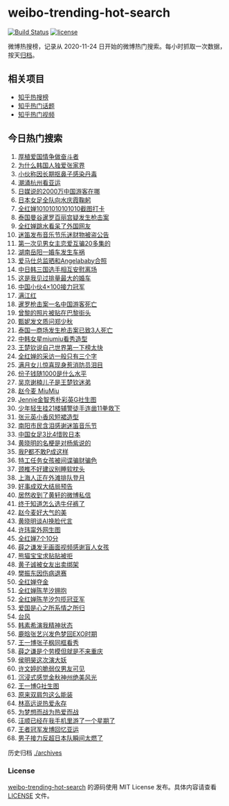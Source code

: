 # weibo-trending-hot-search

[![Build Status](https://github.com/justjavac/weibo-trending-hot-search/workflows/ci/badge.svg?branch=master)](https://github.com/justjavac/weibo-trending-hot-search/actions)
[![license](https://img.shields.io/github/license/justjavac/weibo-trending-hot-search)](https://github.com/justjavac/weibo-trending-hot-search/blob/master/LICENSE)

微博热搜榜，记录从 2020-11-24 日开始的微博热门搜索。每小时抓取一次数据，按天[归档](./archives)。

## 相关项目

- [知乎热搜榜](https://github.com/justjavac/zhihu-trending-top-search)
- [知乎热门话题](https://github.com/justjavac/zhihu-trending-hot-questions)
- [知乎热门视频](https://github.com/justjavac/zhihu-trending-hot-video)

## 今日热门搜索

<!-- BEGIN -->
<!-- 最后更新时间 Wed Oct 04 2023 06:05:58 GMT+0800 (China Standard Time) -->

1. [厚植爱国情争做奋斗者](https://s.weibo.com//weibo?q=%23%E5%8E%9A%E6%A4%8D%E7%88%B1%E5%9B%BD%E6%83%85%E4%BA%89%E5%81%9A%E5%A5%8B%E6%96%97%E8%80%85%23&Refer=new_time)
1. [为什么韩国人独爱张家界](https://s.weibo.com//weibo?q=%23%E4%B8%BA%E4%BB%80%E4%B9%88%E9%9F%A9%E5%9B%BD%E4%BA%BA%E7%8B%AC%E7%88%B1%E5%BC%A0%E5%AE%B6%E7%95%8C%23&t=31&band_rank=1&Refer=top)
1. [小伙称因长期抠鼻子感染丹毒](https://s.weibo.com//weibo?q=%23%E5%B0%8F%E4%BC%99%E7%A7%B0%E5%9B%A0%E9%95%BF%E6%9C%9F%E6%8A%A0%E9%BC%BB%E5%AD%90%E6%84%9F%E6%9F%93%E4%B8%B9%E6%AF%92%23&t=31&band_rank=4&Refer=top)
1. [潮涌杭州看亚运](https://s.weibo.com//weibo?q=%23%E6%BD%AE%E6%B6%8C%E6%9D%AD%E5%B7%9E%E7%9C%8B%E4%BA%9A%E8%BF%90%23&t=31&band_rank=3&Refer=top)
1. [日媒说的2000万中国游客在哪](https://s.weibo.com//weibo?q=%E6%97%A5%E5%AA%92%E8%AF%B4%E7%9A%842000%E4%B8%87%E4%B8%AD%E5%9B%BD%E6%B8%B8%E5%AE%A2%E5%9C%A8%E5%93%AA&t=31&band_rank=10&Refer=top)
1. [日本女足全队向水庆霞鞠躬](https://s.weibo.com//weibo?q=%23%E6%97%A5%E6%9C%AC%E5%A5%B3%E8%B6%B3%E5%85%A8%E9%98%9F%E5%90%91%E6%B0%B4%E5%BA%86%E9%9C%9E%E9%9E%A0%E8%BA%AC%23&t=31&band_rank=5&Refer=top)
1. [全红婵10101010101010截图打卡](https://s.weibo.com//weibo?q=%23%E5%85%A8%E7%BA%A2%E5%A9%B510101010101010%E6%88%AA%E5%9B%BE%E6%89%93%E5%8D%A1%23&t=31&band_rank=4&Refer=top)
1. [泰国曼谷暹罗百丽宫疑发生枪击案](https://s.weibo.com//weibo?q=%23%E6%B3%B0%E5%9B%BD%E6%9B%BC%E8%B0%B7%E6%9A%B9%E7%BD%97%E7%99%BE%E4%B8%BD%E5%AE%AB%E7%96%91%E5%8F%91%E7%94%9F%E6%9E%AA%E5%87%BB%E6%A1%88%23&t=31&band_rank=33&Refer=top)
1. [全红婵跳水看呆了外国网友](https://s.weibo.com//weibo?q=%23%E5%85%A8%E7%BA%A2%E5%A9%B5%E8%B7%B3%E6%B0%B4%E7%9C%8B%E5%91%86%E4%BA%86%E5%A4%96%E5%9B%BD%E7%BD%91%E5%8F%8B%23&t=31&band_rank=7&Refer=top)
1. [迷笛发布音乐节乐迷财物被盗公告](https://s.weibo.com//weibo?q=%23%E8%BF%B7%E7%AC%9B%E5%8F%91%E5%B8%83%E9%9F%B3%E4%B9%90%E8%8A%82%E4%B9%90%E8%BF%B7%E8%B4%A2%E7%89%A9%E8%A2%AB%E7%9B%97%E5%85%AC%E5%91%8A%23&t=31&band_rank=42&Refer=top)
1. [第一次见男女主恋爱互骗20多集的](https://s.weibo.com//weibo?q=%23%E7%AC%AC%E4%B8%80%E6%AC%A1%E8%A7%81%E7%94%B7%E5%A5%B3%E4%B8%BB%E6%81%8B%E7%88%B1%E4%BA%92%E9%AA%9720%E5%A4%9A%E9%9B%86%E7%9A%84%23&t=31&band_rank=40&Refer=top)
1. [湖南岳阳一婚车发生车祸](https://s.weibo.com//weibo?q=%23%E6%B9%96%E5%8D%97%E5%B2%B3%E9%98%B3%E4%B8%80%E5%A9%9A%E8%BD%A6%E5%8F%91%E7%94%9F%E8%BD%A6%E7%A5%B8%23&t=31&band_rank=11&Refer=top)
1. [爱马仕总监晒和Angelababy合照](https://s.weibo.com//weibo?q=%23%E7%88%B1%E9%A9%AC%E4%BB%95%E6%80%BB%E7%9B%91%E6%99%92%E5%92%8CAngelababy%E5%90%88%E7%85%A7%23&t=31&band_rank=12&Refer=top)
1. [中日韩三国选手相互安慰离场](https://s.weibo.com//weibo?q=%23%E4%B8%AD%E6%97%A5%E9%9F%A9%E4%B8%89%E5%9B%BD%E9%80%89%E6%89%8B%E7%9B%B8%E4%BA%92%E5%AE%89%E6%85%B0%E7%A6%BB%E5%9C%BA%23&t=31&band_rank=13&Refer=top)
1. [这是我见过排量最大的婚车](https://s.weibo.com//weibo?q=%23%E8%BF%99%E6%98%AF%E6%88%91%E8%A7%81%E8%BF%87%E6%8E%92%E9%87%8F%E6%9C%80%E5%A4%A7%E7%9A%84%E5%A9%9A%E8%BD%A6%23&t=31&band_rank=13&Refer=top)
1. [中国小伙4×100接力冠军](https://s.weibo.com//weibo?q=%23%E4%B8%AD%E5%9B%BD%E5%B0%8F%E4%BC%994%C3%97100%E6%8E%A5%E5%8A%9B%E5%86%A0%E5%86%9B%23&t=31&band_rank=15&Refer=top)
1. [满江红](https://s.weibo.com//weibo?q=%E6%BB%A1%E6%B1%9F%E7%BA%A2&t=31&band_rank=2&Refer=top)
1. [暹罗枪击案一名中国游客死亡](https://s.weibo.com//weibo?q=%23%E6%9A%B9%E7%BD%97%E6%9E%AA%E5%87%BB%E6%A1%88%E4%B8%80%E5%90%8D%E4%B8%AD%E5%9B%BD%E6%B8%B8%E5%AE%A2%E6%AD%BB%E4%BA%A1%23&t=31&band_rank=16&Refer=top)
1. [曾黎的照片被贴在巴黎街头](https://s.weibo.com//weibo?q=%23%E6%9B%BE%E9%BB%8E%E7%9A%84%E7%85%A7%E7%89%87%E8%A2%AB%E8%B4%B4%E5%9C%A8%E5%B7%B4%E9%BB%8E%E8%A1%97%E5%A4%B4%23&t=31&band_rank=21&Refer=top)
1. [甄妮发文质问郑少秋](https://s.weibo.com//weibo?q=%23%E7%94%84%E5%A6%AE%E5%8F%91%E6%96%87%E8%B4%A8%E9%97%AE%E9%83%91%E5%B0%91%E7%A7%8B%23&t=31&band_rank=32&Refer=top)
1. [泰国一商场发生枪击案已致3人死亡](https://s.weibo.com//weibo?q=%23%E6%B3%B0%E5%9B%BD%E4%B8%80%E5%95%86%E5%9C%BA%E5%8F%91%E7%94%9F%E6%9E%AA%E5%87%BB%E6%A1%88%E5%B7%B2%E8%87%B43%E4%BA%BA%E6%AD%BB%E4%BA%A1%23&t=31&band_rank=24&Refer=top)
1. [中韩女星miumiu看秀造型](https://s.weibo.com//weibo?q=%23%E4%B8%AD%E9%9F%A9%E5%A5%B3%E6%98%9Fmiumiu%E7%9C%8B%E7%A7%80%E9%80%A0%E5%9E%8B%23&t=31&band_rank=17&Refer=top)
1. [王楚钦说自己世界第一下榜太快](https://s.weibo.com//weibo?q=%23%E7%8E%8B%E6%A5%9A%E9%92%A6%E8%AF%B4%E8%87%AA%E5%B7%B1%E4%B8%96%E7%95%8C%E7%AC%AC%E4%B8%80%E4%B8%8B%E6%A6%9C%E5%A4%AA%E5%BF%AB%23&t=31&band_rank=6&Refer=top)
1. [全红婵的采访一般只有三个字](https://s.weibo.com//weibo?q=%23%E5%85%A8%E7%BA%A2%E5%A9%B5%E7%9A%84%E9%87%87%E8%AE%BF%E4%B8%80%E8%88%AC%E5%8F%AA%E6%9C%89%E4%B8%89%E4%B8%AA%E5%AD%97%23&t=31&band_rank=8&Refer=top)
1. [满月女儿惊喜现身惹消防员泪目](https://s.weibo.com//weibo?q=%23%E6%BB%A1%E6%9C%88%E5%A5%B3%E5%84%BF%E6%83%8A%E5%96%9C%E7%8E%B0%E8%BA%AB%E6%83%B9%E6%B6%88%E9%98%B2%E5%91%98%E6%B3%AA%E7%9B%AE%23&t=31&band_rank=30&Refer=top)
1. [份子钱随1000是什么水平](https://s.weibo.com//weibo?q=%23%E4%BB%BD%E5%AD%90%E9%92%B1%E9%9A%8F1000%E6%98%AF%E4%BB%80%E4%B9%88%E6%B0%B4%E5%B9%B3%23&t=31&band_rank=37&Refer=top)
1. [吴京谢楠儿子是王楚钦迷弟](https://s.weibo.com//weibo?q=%23%E5%90%B4%E4%BA%AC%E8%B0%A2%E6%A5%A0%E5%84%BF%E5%AD%90%E6%98%AF%E7%8E%8B%E6%A5%9A%E9%92%A6%E8%BF%B7%E5%BC%9F%23&t=31&band_rank=22&Refer=top)
1. [赵今麦 MiuMiu](https://s.weibo.com//weibo?q=%E8%B5%B5%E4%BB%8A%E9%BA%A6%20MiuMiu&t=31&band_rank=18&Refer=top)
1. [Jennie金智秀朴彩英G社生图](https://s.weibo.com//weibo?q=%23Jennie%E9%87%91%E6%99%BA%E7%A7%80%E6%9C%B4%E5%BD%A9%E8%8B%B1G%E7%A4%BE%E7%94%9F%E5%9B%BE%23&t=31&band_rank=20&Refer=top)
1. [少年轻生挂21楼辅警徒手连凿11拳救下](https://s.weibo.com//weibo?q=%23%E5%B0%91%E5%B9%B4%E8%BD%BB%E7%94%9F%E6%8C%8221%E6%A5%BC%E8%BE%85%E8%AD%A6%E5%BE%92%E6%89%8B%E8%BF%9E%E5%87%BF11%E6%8B%B3%E6%95%91%E4%B8%8B%23&t=31&band_rank=44&Refer=top)
1. [张元英小香风短裙造型](https://s.weibo.com//weibo?q=%23%E5%BC%A0%E5%85%83%E8%8B%B1%E5%B0%8F%E9%A6%99%E9%A3%8E%E7%9F%AD%E8%A3%99%E9%80%A0%E5%9E%8B%23&t=31&band_rank=25&Refer=top)
1. [南阳市民含泪感谢迷笛音乐节](https://s.weibo.com//weibo?q=%23%E5%8D%97%E9%98%B3%E5%B8%82%E6%B0%91%E5%90%AB%E6%B3%AA%E6%84%9F%E8%B0%A2%E8%BF%B7%E7%AC%9B%E9%9F%B3%E4%B9%90%E8%8A%82%23&t=31&band_rank=38&Refer=top)
1. [中国女足3比4惜败日本](https://s.weibo.com//weibo?q=%E4%B8%AD%E5%9B%BD%E5%A5%B3%E8%B6%B33%E6%AF%944%E6%83%9C%E8%B4%A5%E6%97%A5%E6%9C%AC&t=31&band_rank=26&Refer=top)
1. [黄晓明的名梗是对杨紫说的](https://s.weibo.com//weibo?q=%23%E9%BB%84%E6%99%93%E6%98%8E%E7%9A%84%E5%90%8D%E6%A2%97%E6%98%AF%E5%AF%B9%E6%9D%A8%E7%B4%AB%E8%AF%B4%E7%9A%84%23&t=31&band_rank=31&Refer=top)
1. [我P都不敢P成这样](https://s.weibo.com//weibo?q=%23%E6%88%91P%E9%83%BD%E4%B8%8D%E6%95%A2P%E6%88%90%E8%BF%99%E6%A0%B7%23&t=31&band_rank=1&Refer=top)
1. [特工任务女孩被间谍骗财骗色](https://s.weibo.com//weibo?q=%23%E7%89%B9%E5%B7%A5%E4%BB%BB%E5%8A%A1%E5%A5%B3%E5%AD%A9%E8%A2%AB%E9%97%B4%E8%B0%8D%E9%AA%97%E8%B4%A2%E9%AA%97%E8%89%B2%23&t=31&band_rank=47&Refer=top)
1. [颈椎不好建议别睡软枕头](https://s.weibo.com//weibo?q=%23%E9%A2%88%E6%A4%8E%E4%B8%8D%E5%A5%BD%E5%BB%BA%E8%AE%AE%E5%88%AB%E7%9D%A1%E8%BD%AF%E6%9E%95%E5%A4%B4%23&t=31&band_rank=9&Refer=top)
1. [上海人正在外滩排队登月](https://s.weibo.com//weibo?q=%23%E4%B8%8A%E6%B5%B7%E4%BA%BA%E6%AD%A3%E5%9C%A8%E5%A4%96%E6%BB%A9%E6%8E%92%E9%98%9F%E7%99%BB%E6%9C%88%23&t=31&band_rank=47&Refer=top)
1. [好事成双大结局预告](https://s.weibo.com//weibo?q=%23%E5%A5%BD%E4%BA%8B%E6%88%90%E5%8F%8C%E5%A4%A7%E7%BB%93%E5%B1%80%E9%A2%84%E5%91%8A%23&t=31&band_rank=46&Refer=top)
1. [居然收到了黄轩的微博私信](https://s.weibo.com//weibo?q=%23%E5%B1%85%E7%84%B6%E6%94%B6%E5%88%B0%E4%BA%86%E9%BB%84%E8%BD%A9%E7%9A%84%E5%BE%AE%E5%8D%9A%E7%A7%81%E4%BF%A1%23&t=31&band_rank=23&Refer=top)
1. [终于知道怎么选牛仔裤了](https://s.weibo.com//weibo?q=%23%E7%BB%88%E4%BA%8E%E7%9F%A5%E9%81%93%E6%80%8E%E4%B9%88%E9%80%89%E7%89%9B%E4%BB%94%E8%A3%A4%E4%BA%86%23&t=31&band_rank=29&Refer=top)
1. [赵今麦好大气的美](https://s.weibo.com//weibo?q=%23%E8%B5%B5%E4%BB%8A%E9%BA%A6%E5%A5%BD%E5%A4%A7%E6%B0%94%E7%9A%84%E7%BE%8E%23&t=31&band_rank=49&Refer=top)
1. [黄晓明谈AI换脸代言](https://s.weibo.com//weibo?q=%23%E9%BB%84%E6%99%93%E6%98%8E%E8%B0%88AI%E6%8D%A2%E8%84%B8%E4%BB%A3%E8%A8%80%23&t=31&band_rank=32&Refer=top)
1. [许玮甯外网生图](https://s.weibo.com//weibo?q=%23%E8%AE%B8%E7%8E%AE%E7%94%AF%E5%A4%96%E7%BD%91%E7%94%9F%E5%9B%BE%23&t=31&band_rank=27&Refer=top)
1. [全红婵7个10分](https://s.weibo.com//weibo?q=%23%E5%85%A8%E7%BA%A2%E5%A9%B57%E4%B8%AA10%E5%88%86%23&t=31&band_rank=14&Refer=top)
1. [薛之谦发无画面视频感谢盲人女孩](https://s.weibo.com//weibo?q=%23%E8%96%9B%E4%B9%8B%E8%B0%A6%E5%8F%91%E6%97%A0%E7%94%BB%E9%9D%A2%E8%A7%86%E9%A2%91%E6%84%9F%E8%B0%A2%E7%9B%B2%E4%BA%BA%E5%A5%B3%E5%AD%A9%23&t=31&band_rank=35&Refer=top)
1. [熊猫宝宝求贴贴被拒](https://s.weibo.com//weibo?q=%23%E7%86%8A%E7%8C%AB%E5%AE%9D%E5%AE%9D%E6%B1%82%E8%B4%B4%E8%B4%B4%E8%A2%AB%E6%8B%92%23&t=31&band_rank=46&Refer=top)
1. [黄子诚被女友出卖绑架](https://s.weibo.com//weibo?q=%23%E9%BB%84%E5%AD%90%E8%AF%9A%E8%A2%AB%E5%A5%B3%E5%8F%8B%E5%87%BA%E5%8D%96%E7%BB%91%E6%9E%B6%23&t=31&band_rank=27&Refer=top)
1. [樊振东因伤病退赛](https://s.weibo.com//weibo?q=%23%E6%A8%8A%E6%8C%AF%E4%B8%9C%E5%9B%A0%E4%BC%A4%E7%97%85%E9%80%80%E8%B5%9B%23&t=31&band_rank=43&Refer=top)
1. [全红婵夺金](https://s.weibo.com//weibo?q=%23%E5%85%A8%E7%BA%A2%E5%A9%B5%E5%A4%BA%E9%87%91%23&t=31&band_rank=48&Refer=top)
1. [全红婵陈芋汐拥抱](https://s.weibo.com//weibo?q=%23%E5%85%A8%E7%BA%A2%E5%A9%B5%E9%99%88%E8%8A%8B%E6%B1%90%E6%8B%A5%E6%8A%B1%23&t=31&band_rank=39&Refer=top)
1. [全红婵陈芋汐包揽冠亚军](https://s.weibo.com//weibo?q=%23%E5%85%A8%E7%BA%A2%E5%A9%B5%E9%99%88%E8%8A%8B%E6%B1%90%E5%8C%85%E6%8F%BD%E5%86%A0%E4%BA%9A%E5%86%9B%23&t=31&band_rank=45&Refer=top)
1. [爱国是心之所系情之所归](https://s.weibo.com//weibo?q=%23%E7%88%B1%E5%9B%BD%E6%98%AF%E5%BF%83%E4%B9%8B%E6%89%80%E7%B3%BB%E6%83%85%E4%B9%8B%E6%89%80%E5%BD%92%23&Refer=new_time)
1. [台风](https://s.weibo.com//weibo?q=%E5%8F%B0%E9%A3%8E&t=31&band_rank=46&Refer=top)
1. [韩素希演我精神状态](https://s.weibo.com//weibo?q=%23%E9%9F%A9%E7%B4%A0%E5%B8%8C%E6%BC%94%E6%88%91%E7%B2%BE%E7%A5%9E%E7%8A%B6%E6%80%81%23&t=31&band_rank=39&Refer=top)
1. [鹿晗张艺兴发色梦回EXO时期](https://s.weibo.com//weibo?q=%23%E9%B9%BF%E6%99%97%E5%BC%A0%E8%89%BA%E5%85%B4%E5%8F%91%E8%89%B2%E6%A2%A6%E5%9B%9EEXO%E6%97%B6%E6%9C%9F%23&t=31&band_rank=49&Refer=top)
1. [王一博张子枫同框看秀](https://s.weibo.com//weibo?q=%23%E7%8E%8B%E4%B8%80%E5%8D%9A%E5%BC%A0%E5%AD%90%E6%9E%AB%E5%90%8C%E6%A1%86%E7%9C%8B%E7%A7%80%23&t=31&band_rank=22&Refer=top)
1. [薛之谦是个劳模但就是不来重庆](https://s.weibo.com//weibo?q=%23%E8%96%9B%E4%B9%8B%E8%B0%A6%E6%98%AF%E4%B8%AA%E5%8A%B3%E6%A8%A1%E4%BD%86%E5%B0%B1%E6%98%AF%E4%B8%8D%E6%9D%A5%E9%87%8D%E5%BA%86%23&t=31&band_rank=30&Refer=top)
1. [侯明昊这次演大妖](https://s.weibo.com//weibo?q=%23%E4%BE%AF%E6%98%8E%E6%98%8A%E8%BF%99%E6%AC%A1%E6%BC%94%E5%A4%A7%E5%A6%96%23&t=31&band_rank=36&Refer=top)
1. [许文婷的脆弱仅男友可见](https://s.weibo.com//weibo?q=%23%E8%AE%B8%E6%96%87%E5%A9%B7%E7%9A%84%E8%84%86%E5%BC%B1%E4%BB%85%E7%94%B7%E5%8F%8B%E5%8F%AF%E8%A7%81%23&t=31&band_rank=32&Refer=top)
1. [沉浸式感觉金秋神州绝美风光](https://s.weibo.com//weibo?q=%23%E6%B2%89%E6%B5%B8%E5%BC%8F%E6%84%9F%E8%A7%89%E9%87%91%E7%A7%8B%E7%A5%9E%E5%B7%9E%E7%BB%9D%E7%BE%8E%E9%A3%8E%E5%85%89%23&t=31&band_rank=3&Refer=top)
1. [王一博G社生图](https://s.weibo.com//weibo?q=%23%E7%8E%8B%E4%B8%80%E5%8D%9AG%E7%A4%BE%E7%94%9F%E5%9B%BE%23&t=31&band_rank=19&Refer=top)
1. [原来双肩包这么能装](https://s.weibo.com//weibo?q=%23%E5%8E%9F%E6%9D%A5%E5%8F%8C%E8%82%A9%E5%8C%85%E8%BF%99%E4%B9%88%E8%83%BD%E8%A3%85%23&t=31&band_rank=28&Refer=top)
1. [林高远说热爱永存](https://s.weibo.com//weibo?q=%23%E6%9E%97%E9%AB%98%E8%BF%9C%E8%AF%B4%E7%83%AD%E7%88%B1%E6%B0%B8%E5%AD%98%23&t=31&band_rank=41&Refer=top)
1. [为梦想而战为热爱而战](https://s.weibo.com//weibo?q=%23%E4%B8%BA%E6%A2%A6%E6%83%B3%E8%80%8C%E6%88%98%E4%B8%BA%E7%83%AD%E7%88%B1%E8%80%8C%E6%88%98%23&Refer=new_time)
1. [汪顺已经在我手机里游了一个星期了](https://s.weibo.com//weibo?q=%23%E6%B1%AA%E9%A1%BA%E5%B7%B2%E7%BB%8F%E5%9C%A8%E6%88%91%E6%89%8B%E6%9C%BA%E9%87%8C%E6%B8%B8%E4%BA%86%E4%B8%80%E4%B8%AA%E6%98%9F%E6%9C%9F%E4%BA%86%23&t=31&band_rank=34&Refer=top)
1. [王者冠军发博回忆亚运](https://s.weibo.com//weibo?q=%23%E7%8E%8B%E8%80%85%E5%86%A0%E5%86%9B%E5%8F%91%E5%8D%9A%E5%9B%9E%E5%BF%86%E4%BA%9A%E8%BF%90%23&t=31&band_rank=47&Refer=top)
1. [男子接力反超日本队瞬间太燃了](https://s.weibo.com//weibo?q=%23%E7%94%B7%E5%AD%90%E6%8E%A5%E5%8A%9B%E5%8F%8D%E8%B6%85%E6%97%A5%E6%9C%AC%E9%98%9F%E7%9E%AC%E9%97%B4%E5%A4%AA%E7%87%83%E4%BA%86%23&t=31&band_rank=50&Refer=top)

<!-- END -->

历史归档 [./archives](./archives)

### License

[weibo-trending-hot-search](https://github.com/justjavac/weibo-trending-hot-search) 的源码使用 MIT License
发布。具体内容请查看 [LICENSE](./LICENSE) 文件。
